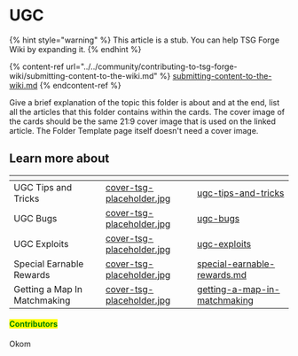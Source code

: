 # UGC

{% hint style="warning" %}
This article is a stub. You can help TSG Forge Wiki by expanding it.
{% endhint %}

{% content-ref url="../../community/contributing-to-tsg-forge-wiki/submitting-content-to-the-wiki.md" %}
[submitting-content-to-the-wiki.md](../../community/contributing-to-tsg-forge-wiki/submitting-content-to-the-wiki.md)
{% endcontent-ref %}



Give a brief explanation of the topic this folder is about and at the end, list all the articles that this folder contains within the cards. The cover image of the cards should be the same 21:9 cover image that is used on the linked article. The Folder Template page itself doesn't need a cover image.



## Learn more about

<table data-view="cards"><thead><tr><th></th><th data-hidden data-card-cover data-type="files"></th><th data-hidden data-card-target data-type="content-ref"></th></tr></thead><tbody><tr><td>UGC Tips and Tricks</td><td><a href="../../.gitbook/assets/cover-tsg-placeholder.jpg">cover-tsg-placeholder.jpg</a></td><td><a href="ugc-tips-and-tricks/">ugc-tips-and-tricks</a></td></tr><tr><td>UGC Bugs</td><td><a href="../../.gitbook/assets/cover-tsg-placeholder.jpg">cover-tsg-placeholder.jpg</a></td><td><a href="ugc-bugs/">ugc-bugs</a></td></tr><tr><td>UGC Exploits</td><td><a href="../../.gitbook/assets/cover-tsg-placeholder.jpg">cover-tsg-placeholder.jpg</a></td><td><a href="ugc-exploits/">ugc-exploits</a></td></tr><tr><td>Special Earnable Rewards</td><td><a href="../../.gitbook/assets/cover-tsg-placeholder.jpg">cover-tsg-placeholder.jpg</a></td><td><a href="special-earnable-rewards.md">special-earnable-rewards.md</a></td></tr><tr><td>Getting a Map In Matchmaking</td><td><a href="../../.gitbook/assets/cover-tsg-placeholder.jpg">cover-tsg-placeholder.jpg</a></td><td><a href="getting-a-map-in-matchmaking/">getting-a-map-in-matchmaking</a></td></tr></tbody></table>



#### <mark style="color:green;">Contributors</mark>

Okom
